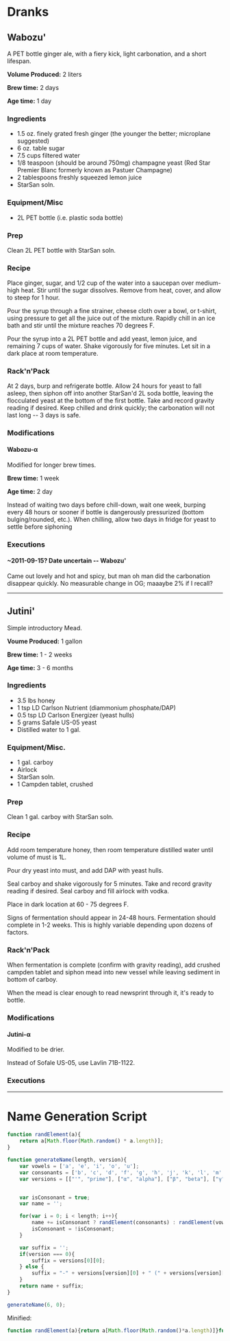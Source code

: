 # Dranks

## Wabozu'
A PET bottle ginger ale, with a fiery kick, light carbonation, and a short lifespan.

**Volume Produced:** 2 liters

**Brew time:** 2 days

**Age time:** 1 day

### Ingredients
- 1.5 oz. finely grated fresh ginger (the younger the better; microplane suggested)
- 6 oz. table sugar
- 7.5 cups filtered water
- 1/8 teaspoon (should be around 750mg) champagne yeast (Red Star Premier Blanc formerly known as Pastuer Champagne)
- 2 tablespoons freshly squeezed lemon juice
- StarSan soln.

### Equipment/Misc
- 2L PET bottle (i.e. plastic soda bottle)

### Prep
Clean 2L PET bottle with StarSan soln.

### Recipe
Place ginger, sugar, and 1/2 cup of the water into a saucepan over medium-high heat. Stir until the sugar dissolves. Remove from heat, cover, and allow to steep for 1 hour.

Pour the syrup through a fine strainer, cheese cloth over a bowl, or t-shirt, using pressure to get all the juice out of the mixture. Rapidly chill in an ice bath and stir until the mixture reaches 70 degrees F.

Pour the syrup into a 2L PET bottle and add yeast, lemon juice, and remaining 7 cups of water. Shake vigorously for five minutes. Let sit in a dark place at room temperature.

### Rack'n'Pack
At 2 days, burp and refrigerate bottle. Allow 24 hours for yeast to fall asleep, then siphon off into another StarSan'd 2L soda bottle, leaving the flocculated yeast at the bottom of the first bottle.  Take and record gravity reading if desired. Keep chilled and drink quickly; the carbonation will not last long -- 3 days is safe.

### Modifications
#### Wabozu-α
Modified for longer brew times.

**Brew time:** 1 week

**Age time:** 2 day

Instead of waiting two days before chill-down, wait one week, burping every 48 hours or sooner if bottle is dangerously pressurized (bottom bulging/rounded, etc.). When chilling, allow two days in fridge for yeast to settle before siphoning

### Executions
#### ~2011-09-15? Date uncertain -- Wabozu'
Came out lovely and hot and spicy, but man oh man did the carbonation disappear quickly. No measurable change in OG; maaaybe 2% if I recall?

--------------

## Jutini'
Simple introductory Mead.

**Voume Produced:** 1 gallon

**Brew time:** 1 - 2 weeks

**Age time:** 3 - 6 months

### Ingredients
- 3.5 lbs honey
- 1 tsp LD Carlson Nutrient (diammonium phosphate/DAP)
- 0.5 tsp LD Carlson Energizer (yeast hulls)
- 5 grams Safale US-05 yeast
- Distilled water to 1 gal.

### Equipment/Misc.
- 1 gal. carboy
- Airlock
- StarSan soln.
- 1 Campden tablet, crushed

### Prep
Clean 1 gal. carboy with StarSan soln.

### Recipe
Add room temperature honey, then room temperature distilled water until volume of must is 1L.

Pour dry yeast into must, and add DAP with yeast hulls.

Seal carboy and shake vigorously for 5 minutes. Take and record gravity reading if desired. Seal carboy and fill airlock with vodka.

Place in dark location at 60 - 75 degrees F.

Signs of fermentation should appear in 24-48 hours. Fermentation should complete in 1-2 weeks. This is highly variable depending upon dozens of factors.

### Rack'n'Pack
When fermentation is complete (confirm with gravity reading), add crushed campden tablet and siphon mead into new vessel while leaving sediment in bottom of carboy.

When the mead is clear enough to read newsprint through it, it's ready to bottle.

### Modifications
#### Jutini-α
Modified to be drier.

Instead of Sofale US-05, use Lavlin 71B-1122.

### Executions

--------------

# Name Generation Script
```js
function randElement(a){
    return a[Math.floor(Math.random() * a.length)];
}

function generateName(length, version){
    var vowels = ['a', 'e', 'i', 'o', 'u'];
    var consonants = ['b', 'c', 'd', 'f', 'g', 'h', 'j', 'k', 'l', 'm', 'n', 'p', 'q', 'r', 's', 't', 'v', 'w', 'z'];
    var versions = [["'", "prime"], ["α", "alpha"], ["β", "beta"], ["γ", "gamma"], ["δ", "delta"], ["ε", "epsilon"], ["ζ", "zeta"], ["η", "eta"], ["θ", "theta"], ["ι", "iota"], ["κ", "kappa"], ["λ", "lambda"], ["μ", "mu"], ["ν", "nu"], ["ξ", "xi"], ["ο", "omicron"], ["π", "pi"], ["ρ", "rho"], ["σ", "sigma"], ["τ", "tau"], ["υ", "upsilon"], ["φ", "phi"], ["χ", "chi"], ["ψ", "psi"], ["ω", "omega"]];


    var isConsonant = true;
    var name = '';

    for(var i = 0; i < length; i++){
        name += isConsonant ? randElement(consonants) : randElement(vowels);
        isConsonant = !isConsonant;
    }

    var suffix = '';
    if(version === 0){
        suffix = versions[0][0];
    } else {
        suffix = "-" + versions[version][0] + " (" + versions[version][1] + ")"
    }
    return name + suffix;
}

generateName(6, 0);
```

Minified:
```js
function randElement(a){return a[Math.floor(Math.random()*a.length)]}function generateName(a,e){for(var t=["a","e","i","o","u"],n=["b","c","d","f","g","h","j","k","l","m","n","p","q","r","s","t","v","w","z"],r=[["'","prime"],["α","alpha"],["β","beta"],["γ","gamma"],["δ","delta"],["ε","epsilon"],["ζ","zeta"],["η","eta"],["θ","theta"],["ι","iota"],["κ","kappa"],["λ","lambda"],["μ","mu"],["ν","nu"],["ξ","xi"],["ο","omicron"],["π","pi"],["ρ","rho"],["σ","sigma"],["τ","tau"],["υ","upsilon"],["φ","phi"],["χ","chi"],["ψ","psi"],["ω","omega"]],i=!0,m="",o=0;o<a;o++)m+=randElement(i?n:t),i=!i;var l="";return l=0===e?r[0][0]:"-"+r[e][0]+" ("+r[e][1]+")",m+l}generateName(6,0);
```
